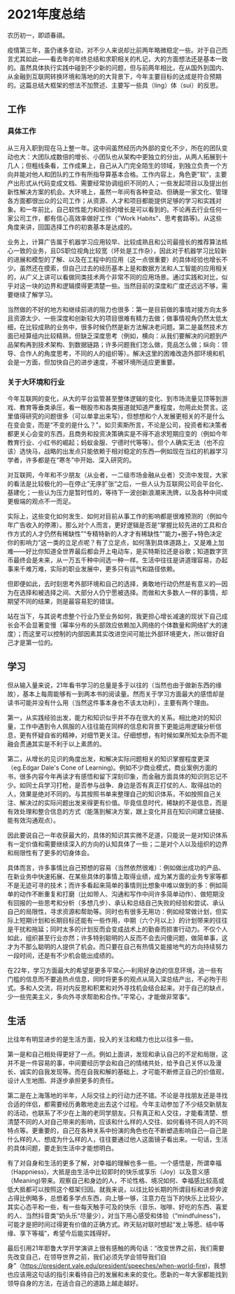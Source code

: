 # 2021年度总结

农历初一，即颂春祺。

疫情第三年，虽仍诸多变动，对不少人来说却比前两年略微稳定一些。对于自己而言尤其如此——看去年的年终总结和求职相关的札记，大的方面想法还是基本一致的。虽然具体执行实践中碰到不少新的问题，但与前两年相比，在从国外到国内、从金融到互联网转换环境和落地的的大背景下，今年主要目标的达成是符合预期的。这篇总结大框架的想法不加赘述、主要写一些具（ling）体（sui）的反思。

## 工作

### 具体工作

从三月入职到现在马上整一年。这中间虽然经历内外部的变化不少，所在的团队变动也大：大团队成数倍的增长、小团队也从架构中更独立的分出，从两人拓展到十几人；但粗线条看，工作成果上，自己从入门完全陌生的领域，到独立负责一个方向并能对他人和团队的工作有所指导算基本合格。工作内容上，角色更”软“，主要产出形式从代码变成文档、需要经常协调组织不同的人；一些发起项目以及提出创新性解决方案的机会。大环境上，虽然一年间有各种变动、但确是一家文化、管理各方面都很出众的公司工作；从资源、人才和项目都能提供足够的学习和实践对象。和一年前比，自己软性能力和经验的增长是可以看到的。不论再去行业任何一家公司工作，都有信心高效率做好工作（"Work Habits"、思考套路等)。从这些角度来讲，回国选择工作的初衷基本是达成的。

业务上，计算广告属于机器学习应用较早、比较成熟且和公司最擅长的推荐算法核心一致的业务，且DS职位视角比较宽（坏处是工作杂），因此对于机器学习比较新的进展和模型的了解、以及在工程中的应用（这一点很重要）的具体经验也增长不少。虽然还在摸索，但自己过去的经历基本上是和数据方法和人工智能的应用相关的，从广义上讲可以看做同类技术两个非常不同的应用场景。通过实践和对比，似乎对这一块的边界和逻辑摸得更清楚一些。当然目前的深度和广度还远远不够，需要继续了解学习。

当然做的不好的地方和继续前进的阻力也很多：第一是目前做的事情对接方向太多且资源太少、一些深度和创新较大的项目很难有精力去做；做事情视角仍然太低太细，在比较成熟的业务中，很多时候仍然是新方法解决老问题。第二是虽然技术方面已经算组内比较精熟，但缺乏深度思考（例如，横向：从我们要解决的问题到产品架构再到技术架构、到数据链路；许多问题我们怎么做，竞品怎么做；纵向：领导、合作人的角度思考，不同的人的组织等）。解决这里的困难改造外部环境和机会是一方面，但加快自己的进步速度，不被环境所适应更重要。

### 关于大环境和行业

今年互联网的变化，从大的平台监管甚至整体逻辑的变化、到市场流量见顶等到游戏、教育等垂类承压，看一眼股市和各类报道就知道严重程度，勿用此处赘言。这里值得研究的问题很多（可以单拿出来写），但想想和个人发展更相关的不是什么在变会变，而是“不变的是什么？"。如贝索斯所言，不论是公司，投资者和决策者都更关心会变的东西，且商务和投资决策确实是不得不追求短期应变的（例如今年教育行业、小红书的崛起；蚂蚁金服、宁德时代等等）。但个人确实无法（也不应该）选快马，战略的出发点只能依赖于相对稳定的东西—例如现在当红的机器学习学者，许多都是在“寒冬”中开始、深入研究的。

对互联网，今年和不少朋友（从业者，一二级市场金融从业者）交流中发现，大家的看法是比较极化的—在停止”无序扩张“之后，一些人认为互联网公司会平台化、基建化；一些认为压力是暂时性的，等待下一波创新浪潮来洗牌，以及各种中间或更极端的观点不一而足。

实际上，这些变化如何发生、如何对目前从事工作的影响都是很难预测的（例如今年广告收入的停滞）。那么对个人而言，更好逻辑是否是“掌握比较先进的工具和合作方式的人才仍然有稀缺性”“专精特新的人才才有稀缺性”“能力+圈子+特色决定你的影响力”这一类的立足点呢？有了立足点，如何落到具体道路上，又是难上加难——好比你知道全世界最后都会开上电动车，是买特斯拉还是谷歌；知道数字货币最终会是未来，从一万五千种中间选一种一样。生活中往往是讲道理容易，办起事来千难万难，实际的职业发展中，更多只有运气和路径依赖。

但即便如此，去时刻思考外部环境和自己的选择，勇敢地行动仍然是有意义的—因为在选择和被选择之间、大部分人仍宁愿被选择。而做和大多数人一样的事情，却期望不同的结果，则是最容易犯的错误。

站在当下，与其说考虑整个行业乃至业务如何，我更担心增长减速的现状下自己成长会不会显著变慢（幂率分布的头部效应依赖加入网络的个体数量和网络扩大的速度）；而这里可以控制的内部因素其实改进空间可能比外部环境更大，所以做好自己才是第一位的。

## 学习

但从输入量来说，21年看书学习的总量是多于以往的（当然也由于做新东西的缘故），基本上每周能够有一到两本书的阅读量。然而关于学习方面最大的感悟却是读书可能并没有什么用（当然这件事本身也不该太功利），主要有两个理由。

第一，从实践经验出发，能力和知识似乎并不存在很大的关系。相比绝对的知识量，工作中遇到令人佩服的人往往能在同样的信息和背景下更能运用逻辑分析信息，更有怀疑自省的精神，对细节更关注。仔细想想，有时候如果所知太杂而不能融会贯通其实是不利于以上素质的。

第二，从增长的见识的角度出发，和解决实际问题相关的知识掌握程度更深（eg.Edgar Dale's Cone of Learning)。例如不少商业模式，商业案例方面的书，很多内容今年再读才有感悟和留下深刻印象，而金融方面具体的知识则忘记不少。如同士兵学习打枪，是否参与战争、身边是否有真正打仗的人、取得战功的人，效果是绝对不同的。与其按照书单来整理自己的知识体系，不如按照自己关注、解决过的实际问题出发来得更有价值。毕竟信息时代，稀缺的不是信息，而是有效处理和整合信息的方式（能落到解决方案，跟上变化并且在知识间建立链接、能有效沟通观点）。

因此要说自己一年收获最大的，具体的知识其实微不足道，只能说一是对知识体系有一定价值和需要继续深入的方向的认知具体了一些；二是对个人以及组织的边界和局限性有了更多的切身体会。

具体而言，许多事情比自己预想的容易（当然依然很难）：例如做出成功的产品、在新业务中快速拓展、在某些具体的事情上取得业绩，成为某方面的业务专家等都不是无迹可寻的技术；而许多看起来简单的事情则比想象中难以做到的多：例如简单的动作不断重复和打磨（比如带人、沟通和写作中间许多简单动作）、做短期没有回报的一些思考和分析（多想几步）、承认和总结自己失败的经验和尝试、承认自己的局限性，寻求资源和帮助等。同时也有很多无用功：例如经常做计划，但实际上短期计划和长期目标还能有一些作用，中期（六个月以上）的计划带来的往往是干扰和拖延；同时太多的计划反而会变成战术上的勤奋而损害行动力。不仅个人如此，组织甚至行业亦然；许多特别聪明的人反而不会去问傻问题，做简单事，这才为不那么聪明的人提供了机会。而只要在自己有热情又能接地气的方向持续努力一段时间，还是有不少机会能出成绩的。

在22年，学习方面最大的希望是更多平常心—利用好身边的信息环境，追一些有门槛的信息而不要追热点信息，同时将更多的观点从简入深总结产出，不必拘于形式。多和人交流，将对内反思和积累和对外寻找机会结合起来。对于自己的缺点，少一些完美主义，多向外寻求帮助和合作。”平常心，才能做非常事“。

## 生活

比往年有明显进步的是生活方面，投入的关注和精力也比以往多一些。

第一是和自己相处得更好了一点。例如上面讲，发现和承认自己的不足和局限，这并不是一件容易的事，中间要经历学会和自己的情绪共处，给予自己关怀以及漫长、诚实的自我发现等。而在自我和解的基础上，才可能不断修正自己的价值观，设计人生地图、并逐步承担更多的责任。

第二是在上海落地的半年，人际交往上的行动力还不错。不论是寻找朋友还是寻找合适的伴侣，都需要经历勇敢地走出去这个过程。今年主动参加了不少结交新朋友的活动，也联系了不少在上海的老同学朋友。只有真正和人交往，才能看清楚、想清楚不同的人对自己带来的影响，应该和什么样的人交往、如何看待不同人的不同特点等。更重要的，自己在各种关系中扮演的角色也在不断塑造影响自己—自己是什么样的人、想成为什么样的人，往往要通过他人这面镜子看出来。一句话，生活的具体问题，要走到生活中才能想明白。

有了对自身和生活的更多了解，对幸福的理解也多一些。一个感悟是，所谓幸福（Happniess)，大抵是由生活中比较即时的快乐或享乐（Joy）以及意义感（Meaning)带来。观察自己和身边的人，不论性格、境况如何、幸福感比较高或低大抵都可以按照这个框架归因。就我来说，以往比较长期的所谓目标和进步奔波占得比例略多，总想着多学点东西，向上够一够，注意力在当下的快乐上比较少。其实心态平和一些，有一些每天触手可及的快乐（音乐、咖啡、好吃的东西、喜爱的人、当然抖音类”奶头乐“尽量少），对当下用心感受和体验（“mindfulness")，可能才是把时间过得更有价值的正确方式。昨天贴对联时想起“发上等愿、结中等缘、享下等福”，希望今后能实践得好。

最后引用21年耶鲁大学开学演讲上很有感触的两句话：“改变世界之前，我们需要先改变自己，在领导世界之前，我们必须先学会领导我们自身”（https://president.yale.edu/president/speeches/when-world-fire)，我想也应该用这句话的指引来看待自己的发展和未来的变化。愿新的一年大家都能找到领导自身的方法，在适合自己的道路上越走越好。